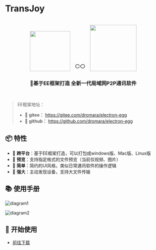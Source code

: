 # TransJoy

<br>

<div align=center>
<img src="https://wallace5303.gitee.io/ee/images/electron-egg/logo.png" width="130" height="130" style="margin-right: 12px" />
<svg t="1692964692790" class="icon" viewBox="0 0 2234 1024" version="1.1" xmlns="http://www.w3.org/2000/svg" p-id="4019" width="32" height="32"><path d="M1594.238676 1008.152564a477.266244 477.266244 0 0 1-111.706552-42.727756A837.799141 837.799141 0 0 1 1303.243108 827.93266c-111.706552-104.538715-328.882707-315.850276-331.116838-317.991319 21.782778-21.689689 208.891252-212.056271 331.116838-318.456762A856.4169 856.4169 0 0 1 1495.843822 55.854207 563.001023 563.001023 0 0 1 1740.760437 4.376104h2.792664a434.166133 434.166133 0 0 1 171.562646 39.469649 569.889593 569.889593 0 0 1 166.908207 112.823617 511.988364 511.988364 0 0 1 109.379332 154.155042A473.542692 473.542692 0 0 1 2234.131042 509.941341a498.583578 498.583578 0 0 1-47.196018 212.335538 522.414309 522.414309 0 0 1-119.153655 161.602146A556.950251 556.950251 0 0 1 1908.320265 986.742141a446.081498 446.081498 0 0 1-167.559828 37.235518h-6.14386a584.876889 584.876889 0 0 1-140.377901-15.825095z m-11.077566-770.216677a521.297243 521.297243 0 0 0-116.919525 81.638872c-78.287675 67.582464-200.140906 190.832027-201.444149 192.042181 1.023977 0.930888 133.396241 128.555624 201.444149 191.762914a509.474966 509.474966 0 0 0 108.541534 82.849026 292.205723 292.205723 0 0 0 68.234085 25.785596 358.950387 358.950387 0 0 0 85.455513 9.308879h3.723551a310.17186 310.17186 0 0 0 198.837663-84.524624 315.105566 315.105566 0 0 0 72.51617-97.463967 298.442672 298.442672 0 0 0 28.764437-127.345469 283.641554 283.641554 0 0 0-25.599418-119.339833 308.310084 308.310084 0 0 0-65.813777-93.088794 346.755756 346.755756 0 0 0-102.397673-68.792618 266.420127 266.420127 0 0 0-105.004159-24.109998h-1.675598a345.173246 345.173246 0 0 0-148.662803 31.277835z m-1058.885025 772.636985A538.51867 538.51867 0 0 1 0 509.382809 523.624463 523.624463 0 0 1 524.276085 0.000931c303.097111 0 511.057476 292.764255 511.057476 292.764255L887.787823 426.906138s-155.737551-221.551328-363.511738-218.572487a310.358037 310.358037 0 0 0-309.520239 301.049158 315.384832 315.384832 0 0 0 309.520239 306.541396c211.963183 0 363.511738-232.721984 363.511738-232.721983L1035.240472 726.09352s-218.107043 284.851708-500.259176 284.851708z" fill="#888888" p-id="4020"></path></svg>
<img src="https://bulv0620.github.io/TransJoy/logo.png" width="150" height="150" style="margin-left: 12px"/>
</div>

<div align=center>
<h3><strong>🎈基于EE框架打造 全新一代局域网P2P通讯软件</strong></h3>
</div>

<br>

> EE框架地址：
>
> - 🍰 **gitee：** https://gitee.com/dromara/electron-egg 
> - 🍨 **github：** https://github.com/dromara/electron-egg 



## 📦 特性

- 🍄 **跨平台**：基于EE框架打造，可以打包成windows版、Mac版、Linux版
- 🌹 **预览**：支持指定格式的文件预览（当前仅视频、图片）
- 🌱 **简单**：简约的UI风格，类似日常通讯软件的操作逻辑
- 🌷 **强大**：主动发现设备，支持大文件传输



## 📚 使用手册

![diagram1](https://bulv0620.github.io/TransJoy/diagram1.png)

![diagram2](https://bulv0620.github.io/TransJoy/diagram2.png)

## 📒 开始使用

- [前往下载](https://github.com/bulv0620/TransJoy/releases)

